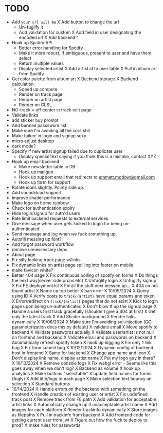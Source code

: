 # TODO
- Add `your url will be`
  X Add button to change the url
  - Un-fuglify it 
  - Add validation for custom
  X Add field in user designating the encoded url
  X Add backend ^
- Hook up Spotify API
  - Better error handling for Spotify
  - Make it more robust, if ambiguous, present to user and have them select
  - Return multiple values
  - Display selected artist
  X Add artist id to user table
  X Pull in album art from Spotify
- Get color palette from album art
  X Backend storage
  X Backend calculation
  - Speed up compute
  - Render on track page
  - Render on artist page
  - Render on GLSL
- NO-track = off center in track edit page
- Validate links
- add sticker buy prompt
- Add banned passsword list
- Make sure I'm avoiding all the cors shit
- Make failure in login and signup sexy
- micro adjust desktop
- dark mode?
- Specify if new artist signup failed due to duplicate user
  - Display special text saying if you think this is a mistake, contact XYZ
- Hook up email backend
  - Make newsletter table in DB
  - Hook up mailgun
  - Hook up support email that redirects to emmett.mcdow@gmail.com
  - Hook up form for support
- Rotate icons slightly. Pointy side up.
- Add soundcloud support
- improve shader performance
- Make logo on home rainbow
- Check for authentication expiry
- Hide login/signup for auth'd users
- Rate limit backend requests to external services
- Give message when user gets kicked to login for being un-authenticated.
- Send message and log when *we* fuck something up.
- Autofill messing up font?
- Add forgot password workflow
- remove unnessessary deps
- About page
- Fix silly looking track page w/links
- Fix dynamic links on artist page spilling into footer on mobile
- make favicon white?
- Better 404 page
X Fix continuous polling of spotify on forms
X Do things the next way(server side props etc)
X Unfuglify login
X Unfuglify signup
X Fix FE deployment lol
X Fix all the stuff next messed up...
X 404 on not found artist
X Name up top better
X ban error
X 10/05/2024
  X Query using ID
  X Verify posts to `track/{artist}` have equal params and token
  X Error/redirect on `track/{artist}` pages that do not exist
  X Kick to login page upon being un-authenticated
  X Don't blow tf up the signup page
  X Handle a users first track gracefully (shouldn't give a 404 at first)
  X Get only the latest track
  X Add Shader background
  X Render links dynamically
X 10/06/2024
  X Make sure I'm avoiding sql-injection (GO parameterization does this by default)
  X validate email
  X Move spotify to backend
  X Validate passwords actually
  X Validate user/artist is not null on frontend and backend
  X Validate email and passwords on backend
  X Automatically refresh spotify token
  X hook up logging
  X Fix only 1 link bug
  X Fix form submit bug
X 10/12/2024
  X Dynamic config of backend host in frontend
  X Same for backend
  X Change app name and icon
  X Don't display link name, display artist name
  X Put my logo guy in there?
X 10/13/2024
  X Remove console logs
  X Fix webgl error - Seems like this goes away when we don't log?
  X Backend as volume
  X hook up analytics
  X Make buttons "selectable"
  X update field names for forms (fugly)
  X Add title/logo to each page
  X Make selection text bouncy on selection
  X Standard buttons
- 10/14/2024
  X Handle errors on the backend with something on the frontend
  X Handle creation of existing user or artist
  X Fix undefined track post
X Remove track from FE path
X Add validation for acceptable artist links
X Automatically change up if unacceptable artist name
X Add images for each platform
X Render trackinfo dynamically
X Store images as filepaths
X Pull in trackinfo from backend
X Add frontend code for getting current user from jwt
X Figure out how the fuck to deploy to prod?
X make rules for passwords
